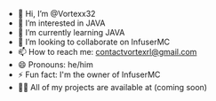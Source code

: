 - 👋 Hi, I’m @Vortexx32
- 👀 I’m interested in JAVA
- 🌱 I’m currently learning JAVA
- 💞️ I’m looking to collaborate on InfuserMC
- 📫 How to reach me: contactvortexrl@gmail.com
- 😄 Pronouns: he/him
- ⚡ Fun fact: I'm the owner of InfuserMC
- 👨‍💻 All of my projects are available at (coming soon)
<!---
Vortexx32/Vortexx32 is a ✨ special ✨ repository because its `README.md` (this file) appears on your GitHub profile.
You can click the Preview link to take a look at your changes.
--->
